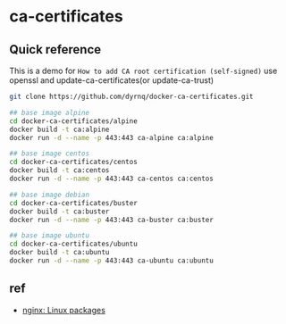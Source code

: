 # ca-certificates

## Quick reference

This is a demo for `How to add CA root certification (self-signed)` use openssl and update-ca-certificates(or update-ca-trust)

```bash
git clone https://github.com/dyrnq/docker-ca-certificates.git

## base image alpine
cd docker-ca-certificates/alpine
docker build -t ca:alpine
docker run -d --name -p 443:443 ca-alpine ca:alpine

## base image centos
cd docker-ca-certificates/centos
docker build -t ca:centos
docker run -d --name -p 443:443 ca-centos ca:centos

## base image debian
cd docker-ca-certificates/buster
docker build -t ca:buster
docker run -d --name -p 443:443 ca-buster ca:buster

## base image ubuntu
cd docker-ca-certificates/ubuntu
docker build -t ca:ubuntu
docker run -d --name -p 443:443 ca-ubuntu ca:ubuntu
```

## ref

- [nginx: Linux packages](http://nginx.org/en/linux_packages.html)